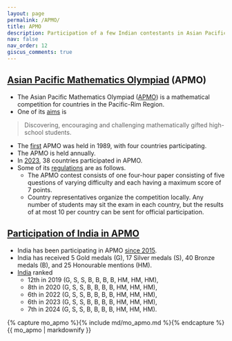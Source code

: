 ```yaml
---
layout: page
permalink: /APMO/
title: APMO
description: Participation of a few Indian contestants in Asian Pacific Mathematics Olympiad (APMO)
nav: false
nav_order: 12
giscus_comments: true
---
```


## [Asian Pacific Mathematics Olympiad](https://www.apmo-official.org/) (APMO)

* The Asian Pacific Mathematics Olympiad ([APMO](https://www.apmo-official.org/)) is a mathematical competition for countries in the Pacific-Rim Region.
* One of its [aims](https://www.apmo-official.org/) is

> Discovering, encouraging and challenging mathematically gifted high-school students.

* The [first](https://www.apmo-official.org/timeline) APMO was held in 1989, with four countries participating.
* The APMO is held annually.
* In [2023](https://www.apmo-official.org/year_report/2023), 38 countries participated in APMO.
* Some of its [regulations](https://www.apmo-official.org/regulations) are as follows.
  * The APMO contest consists of one four-hour paper consisting of five questions of varying difficulty and each having a maximum score of 7 points.
  * Country representatives organize the competition locally. Any number of students may sit the exam in each country, but the results of at most 10 per country can be sent for official participation.

## [Participation of India in APMO](https://www.apmo-official.org/country_report/IND/all)

* India has been participating in APMO [since 2015](https://www.apmo-official.org/country_report/IND/all).
* India has received 5 Gold medals (G), 17 Silver medals (S), 40 Bronze medals (B), and 25 Honourable mentions (HM).
* [India](https://www.apmo-official.org/country_report/IND/all) ranked
  * 12th in 2019 (G, S, S, B, B, B, B, HM, HM, HM),
  * 8th in 2020 (G, S, S, B, B, B, B, HM, HM, HM),
  * 6th in 2022 (G, S, S, B, B, B, B, HM, HM, HM),
  * 6th in 2023 (G, S, S, B, B, B, B, HM, HM, HM),
  * 7th in 2024 (G, S, S, B, B, B, B, HM, HM, HM).

<!--
* Some of the past contestants are
  * Anant Mudgal, participated in [2016](https://www.apmo-official.org/country_report/IND/2016) (B), [2017](https://www.apmo-official.org/country_report/IND/2017) (S),
  * Pranjal Srivastava, participated in [2018](https://www.apmo-official.org/country_report/IND/2018) (HM), [2019](https://www.apmo-official.org/country_report/IND/2019) (G), [2022](https://www.apmo-official.org/country_report/IND/2022) (G), 
  * Aditya Khurmi, participated in [2020](https://www.apmo-official.org/country_report/IND/2020) (B),
  * Atul Nadig, participated in [2022](https://www.apmo-official.org/country_report/IND/2022) (S), [2023](https://www.apmo-official.org/country_report/IND/2023) (G),
  * Adhitya Mangudy, participated in [2022](https://www.apmo-official.org/country_report/IND/2022) (B), [2023](https://www.apmo-official.org/country_report/IND/2023) (S),
  * Ananda Bhaduri, participated in [2023](https://www.apmo-official.org/country_report/IND/2023) (B),
  * Siddharth Choppara, participated in [2023](https://www.apmo-official.org/country_report/IND/2023) (B),
  * Arjun Gupta, participated in [2023](https://www.apmo-official.org/country_report/IND/2023) (S).
-->

{% capture mo_apmo %}{% include md/mo_apmo.md %}{% endcapture %}
{{ mo_apmo | markdownify }}
